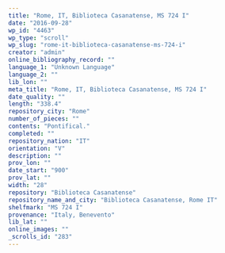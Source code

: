 ```yaml
---
title: "Rome, IT, Biblioteca Casanatense, MS 724 I"
date: "2016-09-28"
wp_id: "4463"
wp_type: "scroll"
wp_slug: "rome-it-biblioteca-casanatense-ms-724-i"
creator: "admin"
online_bibliography_record: ""
language_1: "Unknown Language"
language_2: ""
lib_lon: ""
meta_title: "Rome, IT, Biblioteca Casanatense, MS 724 I"
date_quality: ""
length: "338.4"
repository_city: "Rome"
number_of_pieces: ""
contents: "Pontifical."
completed: ""
repository_nation: "IT"
orientation: "V"
description: ""
prov_lon: ""
date_start: "900"
prov_lat: ""
width: "28"
repository: "Biblioteca Casanatense"
repository_name_and_city: "Biblioteca Casanatense, Rome IT"
shelfmark: "MS 724 I"
provenance: "Italy, Benevento"
lib_lat: ""
online_images: ""
_scrolls_id: "283"
---
```



